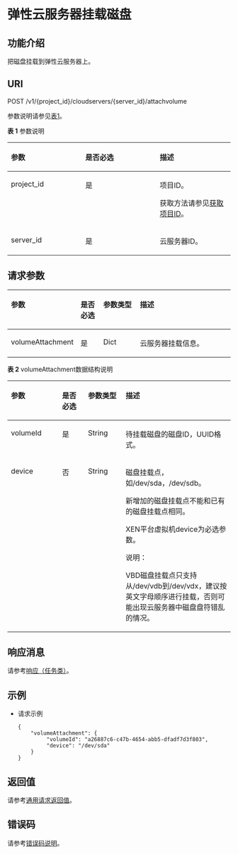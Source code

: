 # 弹性云服务器挂载磁盘<a name="ZH-CN_TOPIC_0022472987"></a>

## 功能介绍<a name="section48627224105553"></a>

把磁盘挂载到弹性云服务器上。

## URI<a name="section15766276105553"></a>

POST /v1/\{project\_id\}/cloudservers/\{server\_id\}/attachvolume

参数说明请参见[表1](#table35528365105553)。

**表 1**  参数说明

<a name="table35528365105553"></a>
<table><thead align="left"><tr id="row17119455105553"><th class="cellrowborder" valign="top" width="33.33333333333333%" id="mcps1.2.4.1.1"><p id="p37105578"><a name="p37105578"></a><a name="p37105578"></a>参数</p>
</th>
<th class="cellrowborder" valign="top" width="33.33333333333333%" id="mcps1.2.4.1.2"><p id="p52761866"><a name="p52761866"></a><a name="p52761866"></a>是否必选</p>
</th>
<th class="cellrowborder" valign="top" width="33.33333333333333%" id="mcps1.2.4.1.3"><p id="p45852771"><a name="p45852771"></a><a name="p45852771"></a>描述</p>
</th>
</tr>
</thead>
<tbody><tr id="row39853249105553"><td class="cellrowborder" valign="top" width="33.33333333333333%" headers="mcps1.2.4.1.1 "><p id="p6887725105553"><a name="p6887725105553"></a><a name="p6887725105553"></a>project_id</p>
</td>
<td class="cellrowborder" valign="top" width="33.33333333333333%" headers="mcps1.2.4.1.2 "><p id="p21034813105553"><a name="p21034813105553"></a><a name="p21034813105553"></a>是</p>
</td>
<td class="cellrowborder" valign="top" width="33.33333333333333%" headers="mcps1.2.4.1.3 "><p id="p37593705"><a name="p37593705"></a><a name="p37593705"></a>项目ID。</p>
<p id="p1180512217438"><a name="p1180512217438"></a><a name="p1180512217438"></a>获取方法请参见<a href="获取项目ID.md">获取项目ID</a>。</p>
</td>
</tr>
<tr id="row670727210579"><td class="cellrowborder" valign="top" width="33.33333333333333%" headers="mcps1.2.4.1.1 "><p id="p41505172105731"><a name="p41505172105731"></a><a name="p41505172105731"></a>server_id</p>
</td>
<td class="cellrowborder" valign="top" width="33.33333333333333%" headers="mcps1.2.4.1.2 "><p id="p6475762105731"><a name="p6475762105731"></a><a name="p6475762105731"></a>是</p>
</td>
<td class="cellrowborder" valign="top" width="33.33333333333333%" headers="mcps1.2.4.1.3 "><p id="p54774717105731"><a name="p54774717105731"></a><a name="p54774717105731"></a>云服务器ID。</p>
</td>
</tr>
</tbody>
</table>

## 请求参数<a name="section33557800105553"></a>

<a name="table55654045105553"></a>
<table><thead align="left"><tr id="row38118604105553"><th class="cellrowborder" valign="top" width="22.772277227722775%" id="mcps1.1.5.1.1"><p id="p599200105553"><a name="p599200105553"></a><a name="p599200105553"></a>参数</p>
</th>
<th class="cellrowborder" valign="top" width="10.891089108910892%" id="mcps1.1.5.1.2"><p id="p48535233105553"><a name="p48535233105553"></a><a name="p48535233105553"></a>是否必选</p>
</th>
<th class="cellrowborder" valign="top" width="17.82178217821782%" id="mcps1.1.5.1.3"><p id="p39039766105553"><a name="p39039766105553"></a><a name="p39039766105553"></a>参数类型</p>
</th>
<th class="cellrowborder" valign="top" width="48.51485148514851%" id="mcps1.1.5.1.4"><p id="p8104455105553"><a name="p8104455105553"></a><a name="p8104455105553"></a>描述</p>
</th>
</tr>
</thead>
<tbody><tr id="row650913578526"><td class="cellrowborder" valign="top" width="22.772277227722775%" headers="mcps1.1.5.1.1 "><p id="p351017572527"><a name="p351017572527"></a><a name="p351017572527"></a>volumeAttachment</p>
</td>
<td class="cellrowborder" valign="top" width="10.891089108910892%" headers="mcps1.1.5.1.2 "><p id="p1510125710524"><a name="p1510125710524"></a><a name="p1510125710524"></a>是</p>
</td>
<td class="cellrowborder" valign="top" width="17.82178217821782%" headers="mcps1.1.5.1.3 "><p id="p55101657165213"><a name="p55101657165213"></a><a name="p55101657165213"></a>Dict</p>
</td>
<td class="cellrowborder" valign="top" width="48.51485148514851%" headers="mcps1.1.5.1.4 "><p id="p1051017579521"><a name="p1051017579521"></a><a name="p1051017579521"></a>云服务器挂载信息。</p>
</td>
</tr>
</tbody>
</table>

**表 2**  volumeAttachment数据结构说明

<a name="table40707503151632"></a>
<table><thead align="left"><tr id="row46910609151632"><th class="cellrowborder" valign="top" width="22.927707229277072%" id="mcps1.2.5.1.1"><p id="p41663005151632"><a name="p41663005151632"></a><a name="p41663005151632"></a>参数</p>
</th>
<th class="cellrowborder" valign="top" width="11.61883811618838%" id="mcps1.2.5.1.2"><p id="p1090831092414"><a name="p1090831092414"></a><a name="p1090831092414"></a>是否必选</p>
</th>
<th class="cellrowborder" valign="top" width="16.858314168583142%" id="mcps1.2.5.1.3"><p id="p19260278151632"><a name="p19260278151632"></a><a name="p19260278151632"></a>参数类型</p>
</th>
<th class="cellrowborder" valign="top" width="48.595140485951404%" id="mcps1.2.5.1.4"><p id="p696749151632"><a name="p696749151632"></a><a name="p696749151632"></a>描述</p>
</th>
</tr>
</thead>
<tbody><tr id="row56436699151632"><td class="cellrowborder" valign="top" width="22.927707229277072%" headers="mcps1.2.5.1.1 "><p id="p7969910151632"><a name="p7969910151632"></a><a name="p7969910151632"></a>volumeId</p>
</td>
<td class="cellrowborder" valign="top" width="11.61883811618838%" headers="mcps1.2.5.1.2 "><p id="p149565197249"><a name="p149565197249"></a><a name="p149565197249"></a>是</p>
</td>
<td class="cellrowborder" valign="top" width="16.858314168583142%" headers="mcps1.2.5.1.3 "><p id="p9972164210362"><a name="p9972164210362"></a><a name="p9972164210362"></a>String</p>
</td>
<td class="cellrowborder" valign="top" width="48.595140485951404%" headers="mcps1.2.5.1.4 "><p id="p28198497151632"><a name="p28198497151632"></a><a name="p28198497151632"></a>待挂载磁盘的磁盘ID，UUID格式。</p>
</td>
</tr>
<tr id="row52459882151632"><td class="cellrowborder" valign="top" width="22.927707229277072%" headers="mcps1.2.5.1.1 "><p id="p21392044151632"><a name="p21392044151632"></a><a name="p21392044151632"></a>device</p>
</td>
<td class="cellrowborder" valign="top" width="11.61883811618838%" headers="mcps1.2.5.1.2 "><p id="p16956171918245"><a name="p16956171918245"></a><a name="p16956171918245"></a>否</p>
</td>
<td class="cellrowborder" valign="top" width="16.858314168583142%" headers="mcps1.2.5.1.3 "><p id="p55033990151632"><a name="p55033990151632"></a><a name="p55033990151632"></a>String</p>
</td>
<td class="cellrowborder" valign="top" width="48.595140485951404%" headers="mcps1.2.5.1.4 "><p id="p179035435915"><a name="p179035435915"></a><a name="p179035435915"></a>磁盘挂载点，如/dev/sda，/dev/sdb。</p>
<p id="p5790854145912"><a name="p5790854145912"></a><a name="p5790854145912"></a>新增加的磁盘挂载点不能和已有的磁盘挂载点相同。</p>
<p id="p725610248496"><a name="p725610248496"></a><a name="p725610248496"></a>XEN平台虚拟机device为必选参数。</p>
<div class="note" id="note1755312117111"><a name="note1755312117111"></a><a name="note1755312117111"></a><span class="notetitle"> 说明： </span><div class="notebody"><p id="p15535110118"><a name="p15535110118"></a><a name="p15535110118"></a>VBD磁盘挂载点只支持从/dev/vdb到/dev/vdx，建议按英文字母顺序进行挂载，否则可能出现云服务器中磁盘盘符错乱的情况。</p>
</div></div>
</td>
</tr>
</tbody>
</table>

## 响应消息<a name="section5883164105553"></a>

请参考[响应（任务类）](响应（任务类）.md)。

## 示例<a name="section812710371403"></a>

-   请求示例

    ```
    {
        "volumeAttachment": {
             "volumeId": "a26887c6-c47b-4654-abb5-dfadf7d3f803",
             "device": "/dev/sda"
        }
    }
    ```


## 返回值<a name="zh-cn_topic_0092803065_zh-cn_topic_0020212692_section22960139"></a>

请参考[通用请求返回值](通用请求返回值.md)。

## 错误码<a name="zh-cn_topic_0092803065_zh-cn_topic_0067161469_zh-cn_topic_0057973179_section23611955"></a>

请参考[错误码说明](错误码说明.md)。

